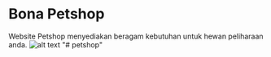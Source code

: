 # Bona Petshop

Website Petshop menyediakan beragam kebutuhan untuk hewan peliharaan anda.
![alt text](ss-01.png)
"# petshop" 
